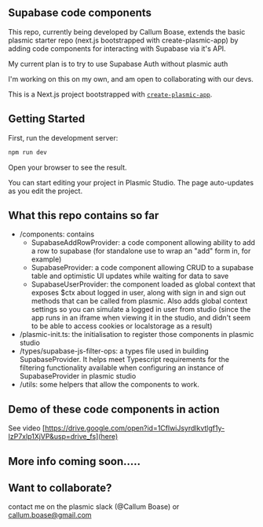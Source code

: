 ## Supabase code components

This repo, currently being developed by Callum Boase, extends the basic plasmic starter repo (next.js bootstrapped with create-plasmic-app) by adding code components for interacting with Supabase via it's API.

My current plan is to try to use Supabase Auth without plasmic auth

I'm working on this on my own, and am open to collaborating with our devs.


This is a Next.js project bootstrapped with [`create-plasmic-app`](https://www.npmjs.com/package/create-plasmic-app).

## Getting Started

First, run the development server:

```bash
npm run dev
```

Open your browser to see the result.

You can start editing your project in Plasmic Studio. The page auto-updates as you edit the project.


## What this repo contains so far

* /components: contains
  * SupabaseAddRowProvider: a code component allowing ability to add a row to supabase (for standalone use to wrap an "add" form in, for example)
  * SupabaseProvider: a code component allowing CRUD to a supabase table and optimistic UI updates while waiting for data to save
  * SupabaseUserProvider: the component loaded as global context that exposes $ctx about logged in user, along with sign in and sign out methods that can be called from plasmic. Also adds global context settings so you can simulate a logged in user from studio (since the app runs in an iframe when viewing it in the studio, and didn't seem to be able to access cookies or localstorage as a result)
* /plasmic-init.ts: the initialisation to register those components in plasmic studio
* /types/supabase-js-filter-ops: a types file used in building SupabaseProvider. It helps meet Typescript requirements for the filtering functionality available when configuring an instance of SupabaseProvider in plasmic studio
* /utils: some helpers that allow the components to work.

## Demo of these code components in action
See video [https://drive.google.com/open?id=1CflwiJsyrdlkvtlgf1y-IzP7xlp1XjVP&usp=drive_fs](here)

## More info coming soon.....

## Want to collaborate?
contact me on the plasmic slack (@Callum Boase) or callum.boase@gmail.com
